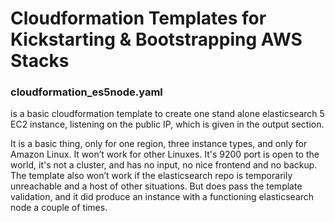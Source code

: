 # Cloudformation Templates for Kickstarting &amp; Bootstrapping AWS Stacks

### cloudformation_es5node.yaml 

is a basic cloudformation template to create one stand alone elasticsearch 5 EC2 instance, listening on the public IP, which is given in the output section. 

It is a basic thing, only for one region, three instance types, and only for Amazon Linux. It won’t work for other Linuxes. It's 9200 port is open to the world, it's not a cluster, and has no input, no nice frontend and no backup. The template also won’t work if the elasticsearch repo is temporarily unreachable and a host of other situations. But does pass the template validation, and it did produce an instance with a functioning elasticsearch node a couple of times.


